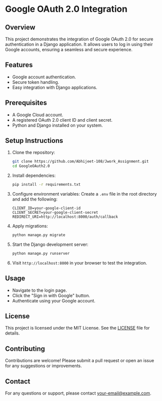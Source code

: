 # Google OAuth 2.0 Integration

## Overview
This project demonstrates the integration of Google OAuth 2.0 for secure authentication in a Django application. It allows users to log in using their Google accounts, ensuring a seamless and secure experience.

## Features
- Google account authentication.
- Secure token handling.
- Easy integration with Django applications.

## Prerequisites
- A Google Cloud account.
- A registered OAuth 2.0 client ID and client secret.
- Python and Django installed on your system.

## Setup Instructions
1. Clone the repository:
    ```bash
    git clone https://github.com/Abhijeet-108/Jwork_Assignment.git
    cd GoogleOAuth2.0
    ```

2. Install dependencies:
    ```bash
    pip install -r requirements.txt
    ```

3. Configure environment variables:
    Create a `.env` file in the root directory and add the following:
    ```env
    CLIENT_ID=your-google-client-id
    CLIENT_SECRET=your-google-client-secret
    REDIRECT_URI=http://localhost:8000/auth/callback
    ```

4. Apply migrations:
    ```bash
    python manage.py migrate
    ```

5. Start the Django development server:
    ```bash
    python manage.py runserver
    ```

6. Visit `http://localhost:8000` in your browser to test the integration.

## Usage
- Navigate to the login page.
- Click the "Sign in with Google" button.
- Authenticate using your Google account.

## License
This project is licensed under the MIT License. See the [LICENSE](LICENSE) file for details.

## Contributing
Contributions are welcome! Please submit a pull request or open an issue for any suggestions or improvements.

## Contact
For any questions or support, please contact [your-email@example.com](mailto:your-email@example.com).